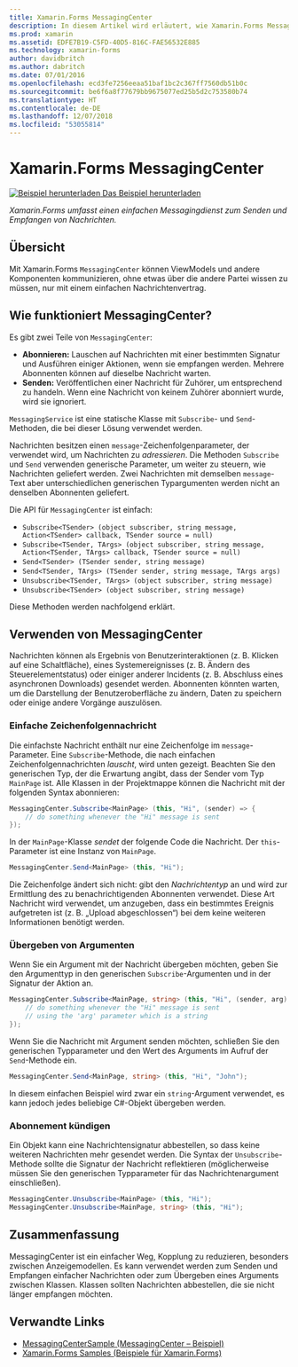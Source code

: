 ```yaml
---
title: Xamarin.Forms MessagingCenter
description: In diesem Artikel wird erläutert, wie Xamarin.Forms MessagingCenter zum Senden und Empfangen von Nachrichten verwendet wird, um die Kopplung zwischen Klassen wie ViewModels zu reduzieren.
ms.prod: xamarin
ms.assetid: EDFE7B19-C5FD-40D5-816C-FAE56532E885
ms.technology: xamarin-forms
author: davidbritch
ms.author: dabritch
ms.date: 07/01/2016
ms.openlocfilehash: ecd3fe7256eeaa51baf1bc2c367ff7560db51b0c
ms.sourcegitcommit: be6f6a8f77679bb9675077ed25b5d2c753580b74
ms.translationtype: HT
ms.contentlocale: de-DE
ms.lasthandoff: 12/07/2018
ms.locfileid: "53055814"
---
```

# <a name="xamarinforms-messagingcenter"></a>Xamarin.Forms MessagingCenter

[![Beispiel herunterladen](~/media/shared/download.png) Das Beispiel herunterladen](https://developer.xamarin.com/samples/UsingMessagingCenter)

_Xamarin.Forms umfasst einen einfachen Messagingdienst zum Senden und Empfangen von Nachrichten._

<a name="Overview" />

## <a name="overview"></a>Übersicht

Mit Xamarin.Forms `MessagingCenter` können ViewModels und andere Komponenten kommunizieren, ohne etwas über die andere Partei wissen zu müssen, nur mit einem einfachen Nachrichtenvertrag.

<a name="How_the_MessagingCenter_Works" />

## <a name="how-the-messagingcenter-works"></a>Wie funktioniert MessagingCenter?

Es gibt zwei Teile von `MessagingCenter`:

-  **Abonnieren:** Lauschen auf Nachrichten mit einer bestimmten Signatur und Ausführen einiger Aktionen, wenn sie empfangen werden. Mehrere Abonnenten können auf dieselbe Nachricht warten.
-  **Senden:** Veröffentlichen einer Nachricht für Zuhörer, um entsprechend zu handeln. Wenn eine Nachricht von keinem Zuhörer abonniert wurde, wird sie ignoriert.


`MessagingService` ist eine statische Klasse mit `Subscribe`- und `Send`-Methoden, die bei dieser Lösung verwendet werden.

Nachrichten besitzen einen `message`-Zeichenfolgenparameter, der verwendet wird, um Nachrichten zu *adressieren*. Die Methoden `Subscribe` und `Send` verwenden generische Parameter, um weiter zu steuern, wie Nachrichten geliefert werden. Zwei Nachrichten mit demselben `message`-Text aber unterschiedlichen generischen Typargumenten werden nicht an denselben Abonnenten geliefert.

Die API für `MessagingCenter` ist einfach:

- `Subscribe<TSender> (object subscriber, string message, Action<TSender> callback, TSender source = null)`
- `Subscribe<TSender, TArgs> (object subscriber, string message, Action<TSender, TArgs> callback, TSender source = null)`
- `Send<TSender> (TSender sender, string message)`
- `Send<TSender, TArgs> (TSender sender, string message, TArgs args)`
- `Unsubscribe<TSender, TArgs> (object subscriber, string message)`
- `Unsubscribe<TSender> (object subscriber, string message)`

Diese Methoden werden nachfolgend erklärt.

<a name="Using_the_MessagingCenter" />

## <a name="using-the-messagingcenter"></a>Verwenden von MessagingCenter

Nachrichten können als Ergebnis von Benutzerinteraktionen (z. B. Klicken auf eine Schaltfläche), eines Systemereignisses (z. B. Ändern des Steuerelementstatus) oder einiger anderer Incidents (z. B. Abschluss eines asynchronen Downloads) gesendet werden. Abonnenten könnten warten, um die Darstellung der Benutzeroberfläche zu ändern, Daten zu speichern oder einige andere Vorgänge auszulösen.

### <a name="simple-string-message"></a>Einfache Zeichenfolgennachricht

Die einfachste Nachricht enthält nur eine Zeichenfolge im `message`-Parameter. Eine `Subscribe`-Methode, die nach einfachen Zeichenfolgennachrichten *lauscht*, wird unten gezeigt. Beachten Sie den generischen Typ, der die Erwartung angibt, dass der Sender vom Typ `MainPage` ist. Alle Klassen in der Projektmappe können die Nachricht mit der folgenden Syntax abonnieren:

```csharp
MessagingCenter.Subscribe<MainPage> (this, "Hi", (sender) => {
    // do something whenever the "Hi" message is sent
});
```

In der `MainPage`-Klasse *sendet* der folgende Code die Nachricht. Der `this`-Parameter ist eine Instanz von `MainPage`.

```csharp
MessagingCenter.Send<MainPage> (this, "Hi");
```

Die Zeichenfolge ändert sich nicht: gibt den *Nachrichtentyp* an und wird zur Ermittlung des zu benachrichtigenden Abonnenten verwendet. Diese Art Nachricht wird verwendet, um anzugeben, dass ein bestimmtes Ereignis aufgetreten ist (z. B. „Upload abgeschlossen“) bei dem keine weiteren Informationen benötigt werden.

### <a name="passing-an-argument"></a>Übergeben von Argumenten

Wenn Sie ein Argument mit der Nachricht übergeben möchten, geben Sie den Argumenttyp in den generischen `Subscribe`-Argumenten und in der Signatur der Aktion an.

```csharp
MessagingCenter.Subscribe<MainPage, string> (this, "Hi", (sender, arg) => {
    // do something whenever the "Hi" message is sent
    // using the 'arg' parameter which is a string
});
```

Wenn Sie die Nachricht mit Argument senden möchten, schließen Sie den generischen Typparameter und den Wert des Arguments im Aufruf der `Send`-Methode ein.

```csharp
MessagingCenter.Send<MainPage, string> (this, "Hi", "John");
```

In diesem einfachen Beispiel wird zwar ein `string`-Argument verwendet, es kann jedoch jedes beliebige C#-Objekt übergeben werden.

### <a name="unsubscribe"></a>Abonnement kündigen

Ein Objekt kann eine Nachrichtensignatur abbestellen, so dass keine weiteren Nachrichten mehr gesendet werden. Die Syntax der `Unsubscribe`-Methode sollte die Signatur der Nachricht reflektieren (möglicherweise müssen Sie den generischen Typparameter für das Nachrichtenargument einschließen).

```csharp
MessagingCenter.Unsubscribe<MainPage> (this, "Hi");
MessagingCenter.Unsubscribe<MainPage, string> (this, "Hi");
```

<a name="Summary" />

## <a name="summary"></a>Zusammenfassung

MessagingCenter ist ein einfacher Weg, Kopplung zu reduzieren, besonders zwischen Anzeigemodellen. Es kann verwendet werden zum Senden und Empfangen einfacher Nachrichten oder zum Übergeben eines Arguments zwischen Klassen. Klassen sollten Nachrichten abbestellen, die sie nicht länger empfangen möchten.


## <a name="related-links"></a>Verwandte Links

- [MessagingCenterSample (MessagingCenter – Beispiel)](https://developer.xamarin.com/samples/UsingMessagingCenter)
- [Xamarin.Forms Samples (Beispiele für Xamarin.Forms)](https://github.com/xamarin/xamarin-forms-samples)
